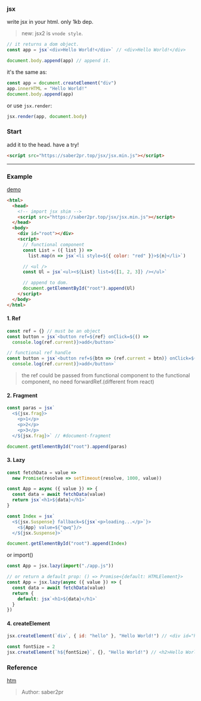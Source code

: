 ### jsx

write jsx in your html. only 1kb dep.

> new: jsx2 is `vnode style`.

```js
// it returns a dom object.
const app = jsx`<div>Hello World!</div>` // <div>Hello World!</div>

document.body.append(app) // append it.
```

it's the same as:

```js
const app = document.createElement("div")
app.innerHTML = "Hello World!"
document.body.append(app)
```

or use `jsx.render`:

```js
jsx.render(app, document.body)
```

### Start

add it to the head. have a try!

```html
<script src="https://saber2pr.top/jsx/jsx.min.js"></script>
```

---

### Example

[demo](https://saber2pr.top/jsx/example)

```html
<html>
  <head>
    <!-- import jsx shim -->
    <script src="https://saber2pr.top/jsx/jsx.min.js"></script>
  </head>
  <body>
    <div id="root"></div>
    <script>
      // functional component
      const List = ({ list }) =>
        list.map(n => jsx`<li style=${{ color: "red" }}>${n}</li>`)

      // <ul />
      const Ul = jsx`<ul><${List} list=${[1, 2, 3]} /></ul>`

      // append to dom.
      document.getElementById("root").append(Ul)
    </script>
  </body>
</html>
```

#### 1. Ref

```js
const ref = {} // must be an object
const button = jsx`<button ref=${ref} onClick=${() =>
  console.log(ref.current)}>add</button>`

// functional ref handle
const button = jsx`<button ref=${btn => (ref.current = btn)} onClick=${() =>
  console.log(ref.current)}>add</button>`
```

> the ref could be passed from functional component to the functional component, no need forwardRef.(different from react)

#### 2. Fragment

```js
const paras = jsx`
  <${jsx.frag}>
    <p>1</p>
    <p>2</p>
    <p>3</p>
  </${jsx.frag}>` // #document-fragment

document.getElementById("root").append(paras)
```

#### 3. Lazy

```js
const fetchData = value =>
  new Promise(resolve => setTimeout(resolve, 1000, value))

const App = async ({ value }) => {
  const data = await fetchData(value)
  return jsx`<h1>${data}</h1>`
}

const Index = jsx`
  <${jsx.Suspense} fallback=${jsx`<p>loading...</p>`}>
    <${App} value=${"qwq"}/>
  </${jsx.Suspense}>`

document.getElementById("root").append(Index)
```

or import()

```js
const App = jsx.lazy(import("./app.js"))

// or return a default prop: () => Promise<{default: HTMLElement}>
const App = jsx.lazy(async ({ value }) => {
  const data = await fetchData(value)
  return {
    default: jsx`<h1>${data}</h1>`
  }
})
```

#### 4. createElement

```js
jsx.createElement(`div`, { id: "hello" }, "Hello World!") // <div id="hello">Hello World!</div>

const fontSize = 2
jsx.createElement(`h${fontSize}`, {}, "Hello World!") // <h2>Hello World!</h2>
```

### Reference

[htm](https://github.com/developit/htm)

> Author: saber2pr
